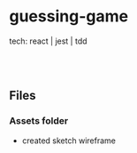 # guessing-game

tech: react | jest | tdd


<br/><br/>

## Files



### Assets folder

- created sketch wireframe

